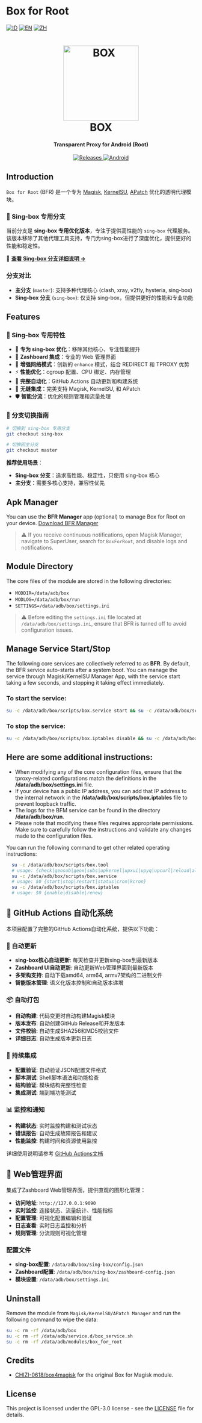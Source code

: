 # Box for Root

[![ID](https://img.shields.io/badge/id-blue.svg?style=for-the-badge)](docs/index_id.md) [![EN](https://img.shields.io/badge/en-blue.svg?style=for-the-badge)](docs/index_en.md) [![ZH](https://img.shields.io/badge/zh-blue.svg?style=for-the-badge)](docs/index_zh.md)

<h1 align="center">
  <img src="https://github.com/taamarin/box_for_magisk/blob/master/docs/box.svg" alt="BOX" width="200">
  <br>BOX<br>
</h1>
<h4 align="center">Transparent Proxy for Android (Root)</h4>

<div align="center">
  <a href="https://github.com/taamarin/box_for_magisk/releases">
    <img src="https://img.shields.io/github/downloads/taamarin/box_for_magisk/total.svg?style=for-the-badge" alt="Releases">
  </a>
  <a href="#">
    <img src="https://img.shields.io/badge/Android-3DDC84?style=for-the-badge&logo=android&logoColor=white" alt="Android">
  </a>
</div>

## Introduction
`Box for Root` (BFR) 是一个专为 [Magisk](https://github.com/topjohnwu/Magisk), [KernelSU](https://github.com/tiann/KernelSU), [APatch](https://github.com/bmax121/APatch) 优化的透明代理模块。

### 🌟 Sing-box 专用分支
当前分支是 **sing-box 专用优化版本**，专注于提供高性能的 `sing-box` 代理服务。该版本移除了其他代理工具支持，专门为sing-box进行了深度优化，提供更好的性能和稳定性。

📖 **[查看 Sing-box 分支详细说明 →](README-SINGBOX.md)**

### 分支对比
- **主分支** (`master`): 支持多种代理核心 (clash, xray, v2fly, hysteria, sing-box)
- **Sing-box 分支** (`sing-box`): 仅支持 sing-box，但提供更好的性能和专业功能

## Features

### 🎯 Sing-box 专用特性
- 🚀 **专为 sing-box 优化**：移除其他核心，专注性能提升
- 🎨 **Zashboard 集成**：专业的 Web 管理界面
- 🔧 **增强网络模式**：创新的 `enhance` 模式，结合 REDIRECT 和 TPROXY 优势
- ⚡ **性能优化**：cgroup 配置、CPU 绑定、内存管理
- 🤖 **完整自动化**：GitHub Actions 自动更新和构建系统
- 📱 **无缝集成**：完美支持 Magisk, KernelSU, 和 APatch
- 🛡️ **智能分流**：优化的规则管理和流量处理

### 🔄 分支切换指南
```bash
# 切换到 sing-box 专用分支
git checkout sing-box

# 切换回主分支
git checkout master
```

**推荐使用场景**：
- **Sing-box 分支**：追求高性能、稳定性，只使用 sing-box 核心
- **主分支**：需要多核心支持，兼容性优先

## Apk Manager
You can use the **BFR Manager** app (optional) to manage Box for Root on your device.
[Download BFR Manager](https://github.com/taamarin/box.manager)
> ⚠️ If you receive continuous notifications, open Magisk Manager, navigate to SuperUser, search for `BoxForRoot`, and disable logs and notifications.

## Module Directory
The core files of the module are stored in the following directories:
- `MODDIR=/data/adb/box`
- `MODLOG=/data/adb/box/run`
- `SETTINGS=/data/adb/box/settings.ini`
> ⚠️ Before editing the `settings.ini` file located at `/data/adb/box/settings.ini`, ensure that BFR is turned off to avoid configuration issues.

## Manage Service Start/Stop
The following core services are collectively referred to as **BFR**. By default, the BFR service auto-starts after a system boot. You can manage the service through Magisk/KernelSU Manager App, with the service start taking a few seconds, and stopping it taking effect immediately.

### To start the service:
```bash
su -c /data/adb/box/scripts/box.service start && su -c /data/adb/box/scripts/box.iptables enable
```
### To stop the service:
```bash
su -c /data/adb/box/scripts/box.iptables disable && su -c /data/adb/box/scripts/box.service stop
```

## Here are some additional instructions:
- When modifying any of the core configuration files, ensure that the tproxy-related configurations match the definitions in the **/data/adb/box/settings.ini** file.
- If your device has a public IP address, you can add that IP address to the internal network in the **/data/adb/box/scripts/box.iptables** file to prevent loopback traffic.
- The logs for the BFM service can be found in the directory **/data/adb/box/run**.
- Please note that modifying these files requires appropriate permissions. Make sure to carefully follow the instructions and validate any changes made to the configuration files.

You can run the following command to get other related operating instructions:
```bash
  su -c /data/adb/box/scripts/box.tool
  # usage: {check|geosub|geox|subs|upkernel|upxui|upyq|upcurl|reload|all}
  su -c /data/adb/box/scripts/box.service
  # usage: $0 {start|stop|restart|status|cron|kcron}
  su -c /data/adb/box/scripts/box.iptables
  # usage: $0 {enable|disable|renew}
```

## 🤖 GitHub Actions 自动化系统

本项目配置了完整的GitHub Actions自动化系统，提供以下功能：

### 🔄 自动更新
- **sing-box核心自动更新**: 每天检查并更新sing-box到最新版本
- **Zashboard UI自动更新**: 自动更新Web管理界面到最新版本
- **多架构支持**: 自动下载amd64, arm64, armv7架构的二进制文件
- **智能版本管理**: 语义化版本控制和自动版本递增

### 📦 自动打包
- **自动构建**: 代码变更时自动构建Magisk模块
- **版本发布**: 自动创建GitHub Release和开发版本
- **文件校验**: 自动生成SHA256和MD5校验文件
- **详细日志**: 自动生成版本更新日志

### 🧪 持续集成
- **配置验证**: 自动验证JSON配置文件格式
- **脚本测试**: Shell脚本语法和功能检查
- **结构验证**: 模块结构完整性检查
- **集成测试**: 端到端功能测试

### 📊 监控和通知
- **构建状态**: 实时监控构建和测试状态
- **错误报告**: 自动生成故障报告和建议
- **性能监控**: 构建时间和资源使用监控

详细使用说明请参考 [GitHub Actions文档](.github/README.md)

## 🎨 Web管理界面

集成了Zashboard Web管理界面，提供直观的图形化管理：

- **访问地址**: `http://127.0.0.1:9090`
- **实时监控**: 连接状态、流量统计、性能指标
- **配置管理**: 可视化配置编辑和验证
- **日志查看**: 实时日志监控和分析
- **规则管理**: 分流规则可视化管理

### 配置文件
- **sing-box配置**: `/data/adb/box/sing-box/config.json`
- **Zashboard配置**: `/data/adb/box/sing-box/zashboard-config.json`
- **模块设置**: `/data/adb/box/settings.ini`

## Uninstall
Remove the module from `Magisk/KernelSU/APatch Manager` and run the following command to wipe the data:
```bash
su -c rm -rf /data/adb/box
su -c rm -rf /data/adb/service.d/box_service.sh
su -c rm -rf /data/adb/modules/box_for_root
```

## Credits
- [CHIZI-0618/box4magisk](https://github.com/CHIZI-0618/box4magisk) for the original Box for Magisk module.

## License
This project is licensed under the GPL-3.0 license - see the [LICENSE](https://github.com/taamarin/box_for_magisk/blob/master/LICENSE) file for details.
